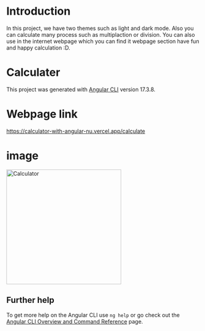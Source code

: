 # Introduction
  In this project, we have two themes such as light and dark mode. Also you can calculate many process such as multiplaction or division. You can also use in the internet webpage which you can find it webpage section have fun and happy calculation :D.   
# Calculater

This project was generated with [Angular CLI](https://github.com/angular/angular-cli) version 17.3.8.
# Webpage link

 https://calculator-with-angular-nu.vercel.app/calculate 
# image 

 <img src="https://github.com/EBSCP/CalculatorWithAngular/blob/main/Calculater.jpg" alt="Calculator" width="300"/>


## Further help

To get more help on the Angular CLI use `ng help` or go check out the [Angular CLI Overview and Command Reference](https://angular.io/cli) page.
